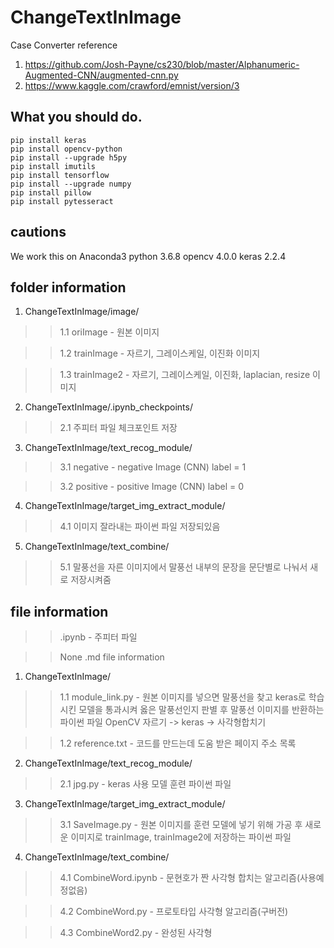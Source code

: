 # ChangeTextInImage
Case Converter
reference
1. https://github.com/Josh-Payne/cs230/blob/master/Alphanumeric-Augmented-CNN/augmented-cnn.py
2. https://www.kaggle.com/crawford/emnist/version/3

## What you should do.
```
pip install keras
pip install opencv-python
pip install --upgrade h5py
pip install imutils
pip install tensorflow
pip install --upgrade numpy
pip install pillow
pip install pytesseract

```

## cautions
We work this on Anaconda3
python 3.6.8
opencv 4.0.0
keras 2.2.4


## folder information
1. ChangeTextInImage/image/

>>1.1 oriImage - 원본 이미지
  
>>1.2 trainImage - 자르기, 그레이스케일, 이진화 이미지
  
>>1.3 trainImage2 - 자르기, 그레이스케일, 이진화, laplacian, resize 이미지
  

2. ChangeTextInImage/.ipynb_checkpoints/

>>2.1 주피터 파일 체크포인트 저장
    

3. ChangeTextInImage/text_recog_module/
  
>>3.1 negative - negative Image (CNN) label = 1
  
>>3.2 positive - positive Image (CNN) label = 0
  
  
4. ChangeTextInImage/target_img_extract_module/
  
>>4.1 이미지 잘라내는 파이썬 파일 저장되있음

5. ChangeTextInImage/text_combine/

>>5.1 말풍선을 자른 이미지에서 말풍선 내부의 문장을 문단별로 나눠서 새로 저장시켜줌
  



## file information
>>.ipynb - 주피터 파일

>>None .md file information


1. ChangeTextInImage/
  
>>1.1 module_link.py - 원본 이미지를 넣으면 말풍선을 찾고 keras로 학습시킨 모델을 통과시켜 옳은 말풍선인지 판별 후 말풍선 이미지를 반환하는 파이썬 파일
>>OpenCV 자르기 -> keras -> 사각형합치기
  
>>1.2 reference.txt - 코드를 만드는데 도움 받은 페이지 주소 목록


2. ChangeTextInImage/text_recog_module/
  
>>2.1 jpg.py - keras 사용 모델 훈련 파이썬 파일


3. ChangeTextInImage/target_img_extract_module/

>>3.1 SaveImage.py - 원본 이미지를 훈련 모델에 넣기 위해 가공 후 새로운 이미지로 trainImage, trainImage2에 저장하는 파이썬 파일

4. ChangeTextInImage/text_combine/

>>4.1 CombineWord.ipynb - 문현호가 짠 사각형 합치는 알고리즘(사용예정없음)

>>4.2 CombineWord.py - 프로토타입 사각형 알고리즘(구버전)

>>4.3 CombineWord2.py - 완성된 사각형 

